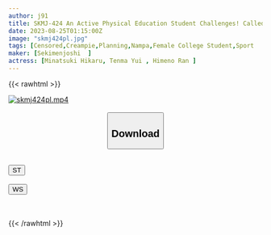 ```yaml
---
author: j91
title: SKMJ-424 An Active Physical Education Student Challenges! Called Lower Body Strengthening, 1cm Saddle! As Soon As I Lost My Balance With An Air Chair With A Plump Buttocks, It Coalesced To The Back Of The Big Cock! Legs And Waist Gakuburu Bikunbikuniki Rolled, Agony Climax Continuous Cum Shot ~Athletic Athlete Edition~
date: 2023-08-25T01:15:00Z
image: "skmj424pl.jpg"
tags: [Censored,Creampie,Planning,Nampa,Female College Student,Sport	 ]
maker: [Sekimenjoshi  ]
actress: [Minatsuki Hikaru, Tenma Yui , Himeno Ran ]
---
```



{{< rawhtml >}}

<div class="video" data-videoid="6j2JbQbAqPc9w2R">
    <a href="javascript:;">
        <img src="https://my.j91.asia/posts/skmj424pl/skmj424pl.jpg" width="WIDTH" height="HEIGHT" alt="skmj424pl.mp4" loading="lazy">
    </a>
</div>

<script type="text/javascript" src="https://j91.asia/asset/on-demand-st.js"></script>

<br>
  <link rel="stylesheet" href="https://j91.asia/asset/bs5.css">
  
  <center>
  <button class="btn btn-primary" type="button" data-bs-toggle="collapse" data-bs-target=".multi-collapse" aria-expanded="false" aria-controls="multiCollapseExample1 multiCollapseExample2"><h2>Download</h2></button></center>
</p>
<div class="row">
  <div class="col">
    <div class="collapse multi-collapse" id="multiCollapseExample1">
      <div class="card card-body">
	      	      <br>
<div class="buttons">  
<a href="https://streamtape.to/v/6j2JbQbAqPc9w2R"><button class="btn-hover color-3"><i class="fa fa-download"></i> ST</button></a></div>
    </div>
  </div>
</div>
  <div class="col">
    <div class="collapse multi-collapse" id="multiCollapseExample2">
      <div class="card card-body">
	      <br>
<div class="buttons">
    <a href="https://wolfstream.tv/82zky0a9wkjh"><button class="btn-hover color-9"><i class="fa fa-download"></i> WS</button></a></div>
<br><br>
      </div>
    </div>
  </div>
</div>

{{< /rawhtml >}}
